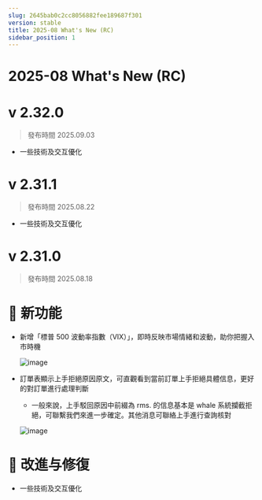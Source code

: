 ```yaml
---
slug: 2645bab0c2cc8056882fee189687f301
version: stable
title: 2025-08 What's New (RC)
sidebar_position: 1
---
```



# 2025-08 What's New (RC)


# v 2.32.0

> 發布時間   2025.09.03
- 一些技術及交互優化

# v 2.31.1

> 發布時間   2025.08.22
- 一些技術及交互優化

# v 2.31.0

> 發布時間   2025.08.18

# 🎉 新功能

- 新增「標普 500 波動率指數（VIX）」，即時反映市場情緒和波動，助你把握入市時機

    ![image](/assets/8d6d4907d9a2e0a18b0c4ad4acddc57d)

- 訂單表顯示上手拒絕原因原文，可直觀看到當前訂單上手拒絕具體信息，更好的對訂單進行處理判斷
    - 一般來說，上手駁回原因中前綴為 rms. 的信息基本是 whale 系統攔截拒絕，可聯繫我們來進一步確定。其他消息可聯絡上手進行查詢核對

    ![image](/assets/d172fa445ba532ca6565a00a2944c757)


# 📌 改進与修復

- 一些技術及交互優化
